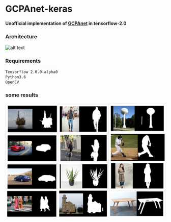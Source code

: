 # GCPAnet-keras
#### Unofficial implementation of [GCPAnet](https://github.com/JosephChenHub/GCPANet/blob/master/GCPANet.pdf) in tensorflow-2.0

### Architecture
![alt text](https://github.com/JosephChenHub/GCPANet/blob/master/figures/main.png)

### Requirements
```
Tensorflow 2.0.0-alpha0
Python3.6
OpenCV
```
### some results
![alt_text](https://github.com/anish9/GCPANet-tensorflow/blob/master/results.png)
